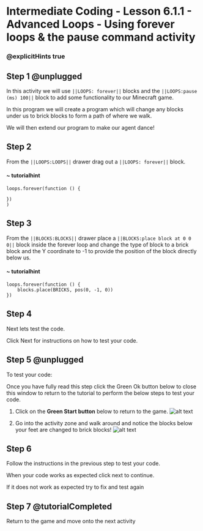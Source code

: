 # Intermediate Coding - Lesson 6.1.1 - Advanced Loops - Using forever loops & the pause command activity
### @explicitHints true

## Step 1 @unplugged

In this activity we will use ``||LOOPS: forever||`` blocks and the ``||LOOPS:pause (ms) 100||`` block to add some functionality to our Minecraft game.

In this program we will create a program which will change any blocks under us to brick blocks to form a path of where we walk.

We will then extend our program to make our agent dance!

## Step 2
From the ``||LOOPS:LOOPS||`` drawer drag out a ``||LOOPS: forever||`` block.
#### ~ tutorialhint
```blocks
loops.forever(function () {
	
})
)
```
## Step 3
From the ``||BLOCKS:BLOCKS||`` drawer place a ``||BLOCKS:place block at 0 0 0||`` block inside the forever loop and change the type of block to a brick block and the Y coordinate to -1 to provide the position of the block directly below us.
#### ~ tutorialhint
```blocks 
loops.forever(function () {
    blocks.place(BRICKS, pos(0, -1, 0))
})

```
## Step 4
Next lets test the code.

Click Next for instructions on how to test your code.

## Step 5 @unplugged
To test your code:

Once you have fully read this step click the Green Ok button below to close this window to return to the tutorial to perform the below steps to test your code.

1. Click on the **Green Start button** below to return to the game.
![alt text](https://intermediatev3.codingcredentials.com/Lesson2/2.1.1/images/2.jpg?raw=true "Start")


2. Go into the activity zone and walk around and notice the blocks below your feet are changed to brick blocks!
![alt text](https://intermediatev3.codingcredentials.com/Lesson6/6.1.1/images/2.jpg?raw=true "forever")

## Step 6
Follow the instructions in the previous step to test your code.

When your code works as expected click next to continue.

If it does not work as expected try to fix and test again

## Step 7 @tutorialCompleted
Return to the game and move onto the next activity
